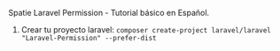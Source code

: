 Spatie Laravel Permission - Tutorial básico en Español.

1. Crear tu proyecto laravel: ```composer create-project laravel/laravel "Laravel-Permission" --prefer-dist```
